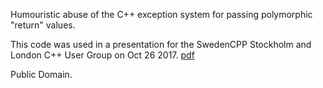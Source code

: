 Humouristic abuse of the C++ exception system for passing polymorphic
"return" values.

This code was used in a presentation for the SwedenCPP Stockholm and
London C++ User Group on Oct 26 2017.
[pdf](https://speakerdeck.com/rollbear/exceptional-type-safety)

Public Domain.
